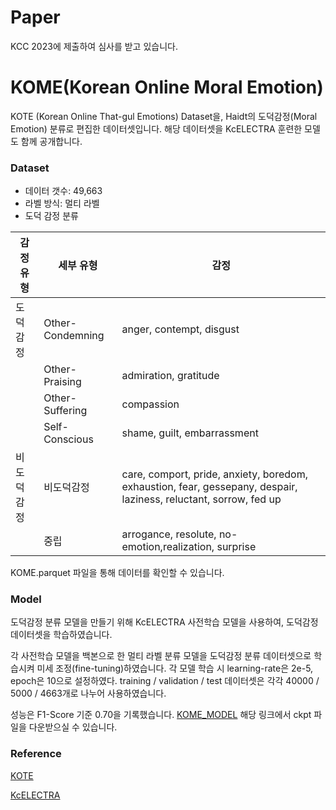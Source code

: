 # Paper
KCC 2023에 제출하여 심사를 받고 있습니다.

# KOME(Korean Online Moral Emotion)
KOTE (Korean Online That-gul Emotions) Dataset을, Haidt의 도덕감정(Moral Emotion) 분류로 편집한 데이터셋입니다.
해당 데이터셋을 KcELECTRA 훈련한 모델도 함께 공개합니다.

### Dataset
- 데이터 갯수: 49,663
- 라벨 방식: 멀티 라벨
- 도덕 감정 분류

| 감정 유형 | 세부 유형 | 감정 |
| --- | --- | --- |
| 도덕감정 | Other-Condemning | anger, contempt, disgust |
|  | Other-Praising | admiration, gratitude |
|  | Other-Suffering | compassion |
|  | Self-Conscious | shame, guilt, embarrassment |
| 비도덕감정 | 비도덕감정 | care, comport, pride, anxiety, boredom, exhaustion, fear, gessepany, despair, laziness, reluctant, sorrow, fed up |
|  | 중립 | arrogance, resolute, no-emotion,realization, surprise |

KOME.parquet 파일을 통해 데이터를 확인할 수 있습니다.

### Model 
도덕감정 분류 모델을 만들기 위해 KcELECTRA  사전학습 모델을 사용하여, 도덕감정 데이터셋을 학습하였습니다. 

각 사전학습 모델을 백본으로 한 멀티 라벨 분류 모델을 도덕감정 분류 데이터셋으로 학습시켜 미세 조정(fine-tuning)하였습니다. 각 모델 학습 시 learning-rate은 2e-5, epoch은 10으로 설정하였다. training / validation / test 데이터셋은 각각 40000 / 5000 / 4663개로 나누어 사용하였습니다.

성능은 F1-Score 기준 0.70을 기록했습니다.
[KOME_MODEL](https://huggingface.co/kjhkjh95/KOME) 해당 링크에서 ckpt 파일을 다운받으실 수 있습니다.

### Reference
[KOTE](https://github.com/username/my-repository)

[KcELECTRA](https://github.com/Beomi/KcELECTRA)
